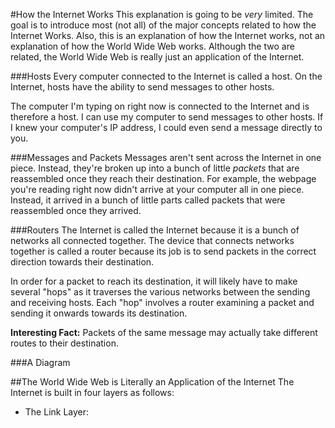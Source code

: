 #How the Internet Works
This explanation is going to be *very* limited. The goal is to introduce most (not all) of the major concepts related to how the Internet Works. Also, this is an explanation of how the Internet works, not an explanation of how the World Wide Web works. Although the two are related, the World Wide Web is really just an application of the Internet.

###Hosts
Every computer connected to the Internet is called a host. On the Internet, hosts have the ability to send messages to other hosts.

The computer I'm typing on right now is connected to the Internet and is therefore a host. I can use my computer to send messages to other hosts. If I knew your computer's IP address, I could even send a message directly to you.

###Messages and Packets
Messages aren't sent across the Internet in one piece. Instead, they're broken up into a bunch of little *packets* that are reassembled once they reach their destination. For example, the webpage you're reading right now didn't arrive at your computer all in one piece. Instead, it arrived in a bunch of little parts called packets that were reassembled once they arrived.

###Routers
The Internet is called the Internet because it is a bunch of networks all connected together. The device that connects networks together is called a router because its job is to send packets in the correct direction towards their destination.

In order for a packet to reach its destination, it will likely have to make several "hops" as it traverses the various networks between the sending and receiving hosts. Each "hop" involves a router examining a packet and sending it onwards towards its destination.

**Interesting Fact:** Packets of the same message may actually take different routes to their destination.

###A Diagram


##The World Wide Web is Literally an Application of the Internet
The Internet is built in four layers as follows:

* The Link Layer: 
